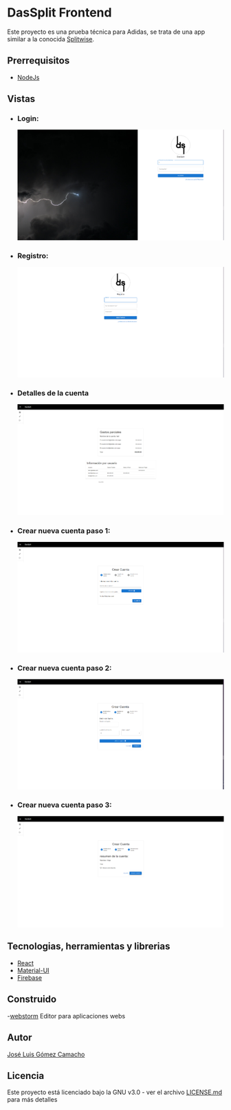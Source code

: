 # DasSplit Frontend

Este proyecto es una prueba técnica para Adidas, se trata de una app similar a la conocida [Splitwise](https://www.splitwise.com).

## Prerrequisitos
- [NodeJs](https://nodejs.org/es/)

## Vistas

  - ### Login:
    ![](https://github.com/Jose-Gomez-C/DasSplit-Frontend/blob/main/img%20Readme/login.png)
  - ### Registro: 
    ![](https://github.com/Jose-Gomez-C/DasSplit-Frontend/blob/main/img%20Readme/register.png)
  - ### Detalles de la cuenta
    ![](https://github.com/Jose-Gomez-C/DasSplit-Frontend/blob/main/img%20Readme/DetailsAccount.png)
  - ### Crear nueva cuenta paso 1:
    ![](https://github.com/Jose-Gomez-C/DasSplit-Frontend/blob/main/img%20Readme/newAccount.png)
  - ### Crear nueva cuenta paso 2:
    ![](https://github.com/Jose-Gomez-C/DasSplit-Frontend/blob/main/img%20Readme/newAccount%202.png)
  - ### Crear nueva cuenta paso 3:
    ![](https://github.com/Jose-Gomez-C/DasSplit-Frontend/blob/main/img%20Readme/newAccount%203.png)
 
## Tecnologias, herramientas y librerias
  - [React](https://es.reactjs.org)
  - [Material-UI](https://mui.com)
  - [Firebase](https://firebase.google.com/products/realtime-database/?utm_source=google&utm_medium=cpc&utm_campaign=latam-CO-all-es-dr-SKWS-all-all-trial-e-dr-1011454-LUAC0016195&utm_content=text-ad-none-any-DEV_c-CRE_545402043006-ADGP_Hybrid%20%7C%20SKWS%20-%20EXA%20%7C%20Txt%20~%20Compute_Firebase-KWID_43700066403055503-kwd-312330826250&utm_term=KW_firebase-ST_Firebase&gclid=Cj0KCQjw1ZeUBhDyARIsAOzAqQI_YUkUv75u5gJjhbQdWDFjnumdH4Or4TKt7o2mDDJJpqbgKzNqbQYaAkf-EALw_wcB&gclsrc=aw.ds)
 
## Construido
  -[webstorm](https://www.jetbrains.com/es-es/webstorm/) Editor para aplicaciones webs
  
## Autor
[José Luis Gómez Camacho](https://github.com/Jose-Gomez-C)

## Licencia
Este proyecto está licenciado bajo la GNU v3.0 - ver el archivo [LICENSE.md]() para más detalles
  
